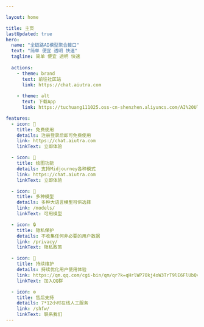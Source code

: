 ```yaml
---

layout: home

title: 主页
lastUpdated: true
hero:
  name: "全链路AI模型聚合接口"
  text: "简单 便宜 透明 快速"
  tagline: 简单 便宜 透明 快速
  
  actions:
    - theme: brand
      text: 前往社区站
      link: https://chat.aiutra.com
      
    - theme: alt
      text: 下载App
      link: https://tuchuang111025.oss-cn-shenzhen.aliyuncs.com/AI%20Ultra%20v5.apk

features:
  - icon: 🎁
    title: 免费使用
    details: 注册登录后即可免费使用
    link: https://chat.aiutra.com
    linkText: 立即体验

  - icon: 🎨
    title: 绘图功能
    details: 支持Midjourney各种模式
    link: https://chat.aiutra.com
    linkText: 立即体验

  - icon: 🔮
    title: 多种模型
    details: 多种大语言模型可供选择
    link: /models/
    linkText: 可用模型

  - icon: 🔒
    title: 隐私保护
    details: 不收集任何非必要的用户数据
    link: /privacy/
    linkText: 隐私政策

  - icon: 🌈
    title: 持续维护
    details: 持续优化用户使用体验
    link: https://qm.qq.com/cgi-bin/qm/qr?k=qHrlWP7Okj4oW3TrT9lE6FlUbQvoQGTS&jump_from=webapi&authKey=KZGx1EDgckH5IriGMdNyppPnawFGLSKQfdunBV8n1pv0akfX+yXDptMORGf9YIaT
    linkText: 加入QQ群

  - icon: ⚙️
    title: 售后支持
    details: 7*12小时在线人工服务
    link: /shfw/
    linkText: 联系我们
---
```

